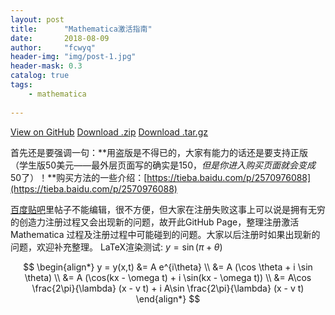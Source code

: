 ```yaml
---
layout: post
title:      "Mathematica激活指南"   
date:       2018-08-09 
author:     "fcwyq"
header-img: "img/post-1.jpg"
header-mask: 0.3
catalog: true
tags:
    - mathematica
        
---
```


[View on GitHub](https://github.com/TieBaMma/InstallTutorial) [Download .zip](https://github.com/TieBaMma/InstallTutorial/zipball/master) [Download .tar.gz](https://github.com/TieBaMma/InstallTutorial/tarball/master)

首先还是要强调一句：**用盗版是不得已的，大家有能力的话还是要支持正版（学生版50美元——最外层页面写的确实是$150，但是你进入购买页面就会变成$50了）！**购买方法的一些介绍：[https://tieba.baidu.com/p/2570976088](https://tieba.baidu.com/p/2570976088)

[百度贴吧](https://tieba.baidu.com/f?kw=mathematica)里帖子不能编辑，很不方便，但大家在注册失败这事上可以说是拥有无穷的创造力注册过程又会出现新的问题，故开此GitHub Page，整理注册激活 Mathematica 过程及注册过程中可能碰到的问题。大家以后注册时如果出现新的问题，欢迎补充整理。
LaTeX渲染测试:
$y = \sin(\pi + \theta)$

$$
\begin{align*}
y = y(x,t) &= A e^{i\theta} \\
&= A (\cos \theta + i \sin \theta) \\
&= A (\cos(kx - \omega t) + i \sin(kx - \omega t)) \\
&= A\cos \frac{2\pi}{\lambda} (x - v t) + i A\sin \frac{2\pi}{\lambda} (x - v t)
\end{align*}
$$